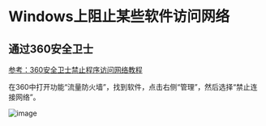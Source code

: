 # Windows上阻止某些软件访问网络

## 通过360安全卫士

[参考：360安全卫士禁止程序访问网络教程](https://www.jb51.net/softjc/486209_all.html)

在360中打开功能“流量防火墙”，找到软件，点击右侧“管理”，然后选择“禁止连接网络”。

![image](https://user-images.githubusercontent.com/14041622/45356574-214bd400-b5f6-11e8-9f2b-aa10486314fe.png)

